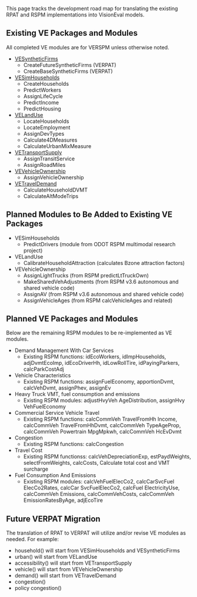 This page tracks the development road map for translating the existing RPAT and RSPM implementations into VisionEval models.

## Existing VE Packages and Modules
All completed VE modules are for VERSPM unless otherwise noted.

  - [VESyntheticFirms](https://github.com/gregorbj/VisionEval/tree/master/sources/modules/VESyntheticFirms)
    - CreateFutureSyntheticFirms (VERPAT)
    - CreateBaseSyntheticFirms (VERPAT)
  - [VESimHouseholds](https://github.com/gregorbj/VisionEval/tree/master/sources/modules/VESimHouseholds)
    - CreateHouseholds
    - PredictWorkers
    - AssignLifeCycle
    - PredictIncome
    - PredictHousing
  - [VELandUse](https://github.com/gregorbj/VisionEval/tree/master/sources/modules/VELandUse)
    - LocateHouseholds
    - LocateEmployment
    - AssignDevTypes
    - Calculate4DMeasures
    - CalculateUrbanMixMeasure
  - [VETransportSupply](https://github.com/gregorbj/VisionEval/tree/master/sources/modules/VETransportSupply)
    - AssignTransitService
    - AssignRoadMiles
  - [VEVehicleOwnership](https://github.com/gregorbj/VisionEval/tree/master/sources/modules/VEVehicleOwnership)
    - AssignVehicleOwnership
  - [VETravelDemand](https://github.com/gregorbj/VisionEval/tree/master/sources/modules/VETravelDemand)
    - CalculateHouseholdDVMT
    - CalculateAltModeTrips

## Planned Modules to Be Added to Existing VE Packages

  - VESimHouseholds
    - PredictDrivers (module from ODOT RSPM multimodal research project)
  - VELandUse
    - CalibrateHouseholdAttraction (calculates Bzone attraction factors)
  - VEVehicleOwnership
    - AssignLightTrucks (from RSPM predictLtTruckOwn)
    - MakeSharedVehAdjustments (from RSPM v3.6 autonomous and shared vehicle code)
    - AssignAV (from RSPM v3.6 autonomous and shared vehicle code)
    - AssignVehicleAges (from RSPM calcVehicleAges and related)
   
## Planned VE Packages and Modules
Below are the remaining RSPM modules to be re-implemented as VE modules.

  - Demand Management With Car Services
    - Existing RSPM functions: idEcoWorkers, idImpHouseholds, adjDvmtEcoImp, idEcoDriverHh, idLowRollTire, idPayingParkers, calcParkCostAdj
  - Vehicle Characteristics
    - Existing RSPM functions: assignFuelEconomy, apportionDvmt, calcVehDvmt, assignPhev, assignEv
  - Heavy Truck VMT, fuel consumption and emissions
    - Existing RSPM modules: adjustHvyVeh AgeDistribution, assignHvy VehFuelEconomy
  - Commercial Service Vehicle Travel
    - Existing RSPM functions: calcCommVeh TravelFromHh Income, calcCommVeh TravelFromHhDvmt, calcCommVeh TypeAgeProp, calcCommVeh Powertrain MpgMpkwh, calcCommVeh HcEvDvmt
  - Congestion
    - Existing RSPM functions: calcCongestion
  - Travel Cost
    - Existing RSPM functionss: calcVehDepreciationExp, estPaydWeights, selectFromWeights, calcCosts, Calculate total cost and VMT surcharge
  - Fuel Consumption And Emissions
    - Existing RSPM modules: calcVehFuelElecCo2, calcCarSvcFuel ElecCo2Rates, calcCar SvcFuelElecCo2, calcFuel ElectricityUse, calcCommVeh Emissions, calcCommVehCosts, calcCommVeh EmissionRatesByAge, adjEcoTire
  
## Future VERPAT Migration 
The translation of RPAT to VERPAT will utilize and/or revise VE modules as needed.  For example:

  - household() will start from VESimHouseholds and VESyntheticFirms
  - urban() will start from VELandUse
  - accessibility() will start from VETransportSupply
  - vehicle() will start from VEVehicleOwnership
  - demand() will start from VETravelDemand
  - congestion() 
  - policy congestion()

